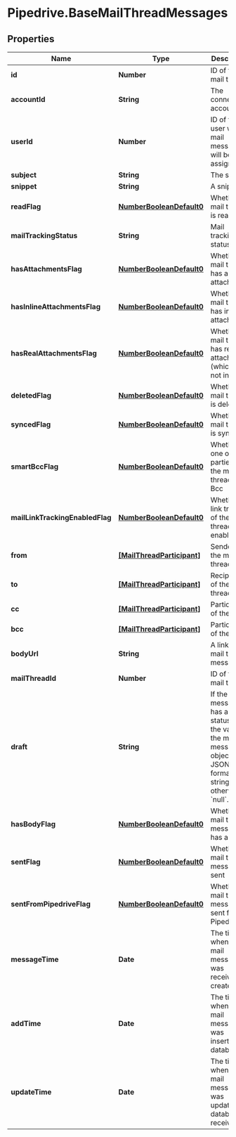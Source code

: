 # Pipedrive.BaseMailThreadMessages

## Properties

Name | Type | Description | Notes
------------ | ------------- | ------------- | -------------
**id** | **Number** | ID of the mail thread | [optional] 
**accountId** | **String** | The connection account ID | [optional] 
**userId** | **Number** | ID of the user whom mail message will be assigned to | [optional] 
**subject** | **String** | The subject | [optional] 
**snippet** | **String** | A snippet | [optional] 
**readFlag** | [**NumberBooleanDefault0**](NumberBooleanDefault0.md) | Whether the mail thread is read | [optional] 
**mailTrackingStatus** | **String** | Mail tracking status | [optional] 
**hasAttachmentsFlag** | [**NumberBooleanDefault0**](NumberBooleanDefault0.md) | Whether the mail thread has an attachment | [optional] 
**hasInlineAttachmentsFlag** | [**NumberBooleanDefault0**](NumberBooleanDefault0.md) | Whether the mail thread has inline attachments | [optional] 
**hasRealAttachmentsFlag** | [**NumberBooleanDefault0**](NumberBooleanDefault0.md) | Whether the mail thread has real attachments (which are not inline) | [optional] 
**deletedFlag** | [**NumberBooleanDefault0**](NumberBooleanDefault0.md) | Whether the mail thread is deleted | [optional] 
**syncedFlag** | [**NumberBooleanDefault0**](NumberBooleanDefault0.md) | Whether the mail thread is synced | [optional] 
**smartBccFlag** | [**NumberBooleanDefault0**](NumberBooleanDefault0.md) | Whether one of the parties of the mail thread is Bcc | [optional] 
**mailLinkTrackingEnabledFlag** | [**NumberBooleanDefault0**](NumberBooleanDefault0.md) | Whether the link tracking of the mail thread is enabled | [optional] 
**from** | [**[MailThreadParticipant]**](MailThreadParticipant.md) | Senders of the mail thread | [optional] 
**to** | [**[MailThreadParticipant]**](MailThreadParticipant.md) | Recipients of the mail thread | [optional] 
**cc** | [**[MailThreadParticipant]**](MailThreadParticipant.md) | Participants of the Cc | [optional] 
**bcc** | [**[MailThreadParticipant]**](MailThreadParticipant.md) | Participants of the Bcc | [optional] 
**bodyUrl** | **String** | A link to the mail thread message | [optional] 
**mailThreadId** | **Number** | ID of the mail thread | [optional] 
**draft** | **String** | If the mail message has a draft status then the value is the mail message object as JSON formatted string, otherwise &#x60;null&#x60;. | [optional] 
**hasBodyFlag** | [**NumberBooleanDefault0**](NumberBooleanDefault0.md) | Whether the mail thread message has a body | [optional] 
**sentFlag** | [**NumberBooleanDefault0**](NumberBooleanDefault0.md) | Whether the mail thread message is sent | [optional] 
**sentFromPipedriveFlag** | [**NumberBooleanDefault0**](NumberBooleanDefault0.md) | Whether the mail thread message is sent from Pipedrive | [optional] 
**messageTime** | **Date** | The time when the mail message was received or created | [optional] 
**addTime** | **Date** | The time when the mail message was inserted to database | [optional] 
**updateTime** | **Date** | The time when the mail message was updated in database received | [optional] 


